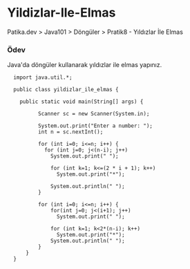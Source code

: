 # Yildizlar-Ile-Elmas
Patika.dev > Java101 > Döngüler > Pratik8 - Yıldızlar İle Elmas

### Ödev
Java'da döngüler kullanarak yıldızlar ile elmas yapınız.


      import java.util.*;

      public class yildizlar_ile_elmas {

        public static void main(String[] args) {

              Scanner sc = new Scanner(System.in);

              System.out.print("Enter a number: ");
              int n = sc.nextInt();

              for (int i=0; i<=n; i++) {
                for (int j=0; j<(n-i); j++) 
                  System.out.print(" ");

                  for (int k=1; k<=(2 * i + 1); k++) 
                    System.out.print("*");

                  System.out.println(" ");
              }

              for (int i=0; i<=n; i++) {
                  for(int j=0; j<(i+1); j++)
                    System.out.print(" ");

                  for (int k=1; k<2*(n-i); k++) 
                    System.out.print("*");
                  System.out.println(" ");
              }
          }
      }
